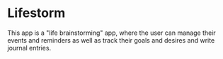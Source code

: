 # Lifestorm


This app is a "life brainstorming" app, where the user can manage their events and reminders as well as track their goals and desires and write journal entries.
